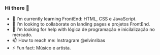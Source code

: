 ### Hi there 👋

 
- 🌱 I’m currently learning  FrontEnd: HTML, CSS e JavaScript.  
- 👯 I’m looking to collaborate on  landing pages e projetos FrontEnd.
- 🤔 I’m looking for help with  lógica de programação e  inicilalização no mercado.
- 📫 How to reach me:  Instragram  @elvinribas
- ⚡ Fun fact:  Músico  e  artista.
 
